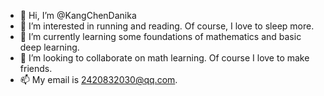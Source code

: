 - 👋 Hi, I’m @KangChenDanika
- 👀 I’m interested in running and reading. Of course, I love to sleep more.
- 🌱 I’m currently learning some foundations of mathematics and basic deep learning.
- 💞️ I’m looking to collaborate on math learning. Of course I love to make friends.
- 📫 My email is 2420832030@qq.com.
